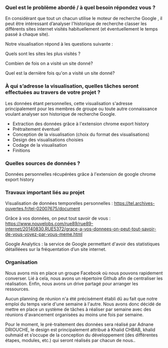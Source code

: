 ### **Quel est le problème abordé / à quel besoin répondez vous ?**

En considérant que tout un chacun utilise le moteur de recherche Google , il peut être intéressant d’analyser l'historique de recherche classer les différents sites internet visités habituellement (et éventuellement le temps passé à chaque site).

Notre visualisation répond à les questions suivante :

Quels sont les sites les plus visités ?

Combien de fois on a visité un site donné?

Quel est la dernière fois qu'on a visité un site donné?

### **À qui s’adresse la visualisation, quelles tâches seront effectuées au travers de votre projet ?**

Les données étant personnelles, cette visualisation s'adresse principalement pour les membres de groupe ou toute autre connaissance voulant analyser son historique de recherche Google.

- Extraction des données grâce à l'extension chrome export history
- Prétraitement éventuel
- Conception de la visualisation (choix du format des visualisations)
- Design des visualisations choisies
- Codage de la visualisation
- Finitions

### Quelles sources de données ?
Données personnelles récupérées grâce à l'extension de google chrome export history 


### Travaux important liés au projet


Visualisation de données temporelles personnelles :
https://tel.archives-ouvertes.fr/tel-02007675/document

Grâce à vos données, on peut tout savoir de vous :
https://www.nouvelobs.com/rue89/rue89-internet/20140830.RUE5372/grace-a-vos-donnees-on-peut-tout-savoir-de-vous-voyez-par-vous-meme.html

Google Analytics : la service de Google permettant d'avoir des statistiques détailléees sur la fréquentation d’un site internet.

### Organisation

Nous avons mis en place un groupe Facebook où nous pouvons rapidement converser. Lié à cela, nous avons un répertoire Github afin de centraliser les réalisation. Enfin, nous avons un drive partagé pour arranger les ressources.

Aucun planning de réunion n'a été précisément établi dû au fait que notre emploi du temps varie d'une semaine à l'autre. Nous avons donc décidé de mettre en place un système de tâches à réaliser par semaine avec des réunions d'avancement organisées au moins une fois par semaine.

Pour le moment, le pré-traitement des données sera réalisé par Adnane DRIOUCHE, le design est principalement attribué à Khalid CHBAB, khalid ouhmaid et  s’occupe de la conception du développement (des différentes étapes, modules, etc.) qui seront réalisés par chacun de nous..